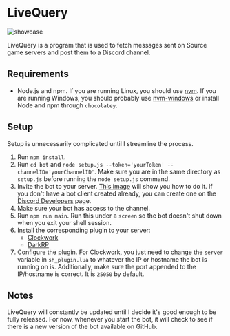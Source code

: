 # LiveQuery

![showcase](https://i.imgur.com/R2ixaFh.png)

LiveQuery is a program that is used to fetch messages sent on Source game servers and post them to a Discord channel.

## Requirements

- Node.js and npm. If you are running Linux, you should use [nvm](https://github.com/nvm-sh/nvm). If you are running Windows, you should probably use [nvm-windows](https://github.com/coreybutler/nvm-windows) or install Node and npm through `chocolatey`.

## Setup

Setup is unnecessarily complicated until I streamline the process.

1. Run `npm install`.
2. Run `cd bot` and `node setup.js --token='yourToken' --channelID='yourChannelID'`. Make sure you are in the same directory as `setup.js` before running the `node setup.js` command.
3. Invite the bot to your server. [This image](https://i.imgur.com/KNo6Cw5.png) will show you how to do it. If you don't have a bot client created already, you can create one on the [Discord Developers](https://discordapp.com/developers/) page.
4. Make sure your bot has access to the channel.
5. Run `npm run main`. Run this under a `screen` so the bot doesn't shut down when you exit your shell session.
6. Install the corresponding plugin to your server:
    - [Clockwork](https://github.com/kiobu/cw-livequery/)
    - [DarkRP](https://github.com/kiobu/drp-livequery/)
7. Configure the plugin. For Clockwork, you just need to change the `server` variable in `sh_plugin.lua` to whatever the IP or hostname the bot is running on is. Additionally, make sure the port appended to the IP/hostname is correct. It is `25050` by default.

## Notes

LiveQuery will constantly be updated until I decide it's good enough to be fully released. For now, whenever you start the bot, it will check to see if there is a new version of the bot available on GitHub.